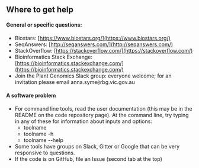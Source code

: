## Where to get help



#### General or specific questions:

* Biostars: [https://www.biostars.org/](https://www.biostars.org/)
* SeqAnswers: [http://seqanswers.com/](http://seqanswers.com/)
* StackOverflow: [https://stackoverflow.com/](https://stackoverflow.com/)
* Bioinformatics Stack Exchange: [https://bioinformatics.stackexchange.com/](https://bioinformatics.stackexchange.com/)
* Join the Plant Genomics Slack group: everyone welcome; for an invitation please email anna.syme<code>@</code>rbg.vic.gov.au

#### A software problem

* For command line tools, read the user documentation (this may be in the README on the code repository page). At the command line, try typing in any of these for information about inputs and options:
    * <co>toolname</co>
    * <co>toolname -h</co>
    * <co>toolname \--help</co>
* Some tools have groups on Slack, Gitter or Google that can be very responsive to questions.
* If the code is on GitHub, file an Issue (second tab at the top)
